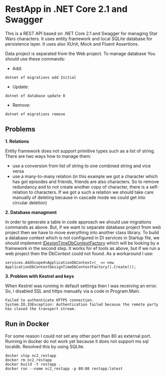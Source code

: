 # RestApp in .NET Core 2.1 and Swagger

This is a REST API based on .NET Core 2.1 and Swagger for managing Star Wars characters. It uses entity framework and local SQLite database for persistence layer. It uses also XUnit, Mock and Fluent Assertions.

Data project is separated from the Web project. To manage database You should use these commands:

- Add:
```
dotnet ef migrations add Initial
```
- Update:
```
dotnet ef database update 0
```
- Remove:
```
dotnet ef migrations remove
```
## Problems

**1. Relations**

Entity framework does not support primitive types such as a list of string. There are two ways how to manage them:
- use a conversion from list of string to one combined string and vice versa
- use a many-to-many relation (in this example we got a character which has got episodes and friends, friends are also characters. So to remove redundancy and to not create another copy of character, there is a self-relation to characters. If we got a such a relation we should take care manually of deleting because in cascade mode we could get into circular deletion)

**2. Database managment**

In order to generate a table in code approach we should use migrations commands as above. But, if we want to separate database project from web project then we have to move everything into another class library. To build a database context which is not configured in DI services in Startup file, we should implement [IDesignTimeDbContextFactory](https://docs.microsoft.com/en-us/ef/core/miscellaneous/cli/dbcontext-creation) which will be looking by a framework in the second step. It works for ef tools as above, but if we run a web project then the DbContext could not found. As a workaround I use:
```
services.AddScoped<ApplicationDbContext>(_ => new ApplicationDbContextDesignTimeDbContextFactory().Create());
```
**3. Problem with Kestrel and keys**

When Kestrel was running in default settings then I was receiving an error. So, I disabled SSL and https manually via a code in Program.Main.
```
Failed to authenticate HTTPS connection.
System.IO.IOException: Authentication failed because the remote party has closed the transport stream.
```
## Run in Docker
For some reason I could not set any other port than 80 as external port. Running in docker do not work yet because it does not support ms sql localdb. Resolved this by using SQLite.
```
docker stop nc2_restapp
docker rm nc2_restapp
docker build -t restapp .
docker run --name nc2_restapp -p 80:80 restapp:latest
```
